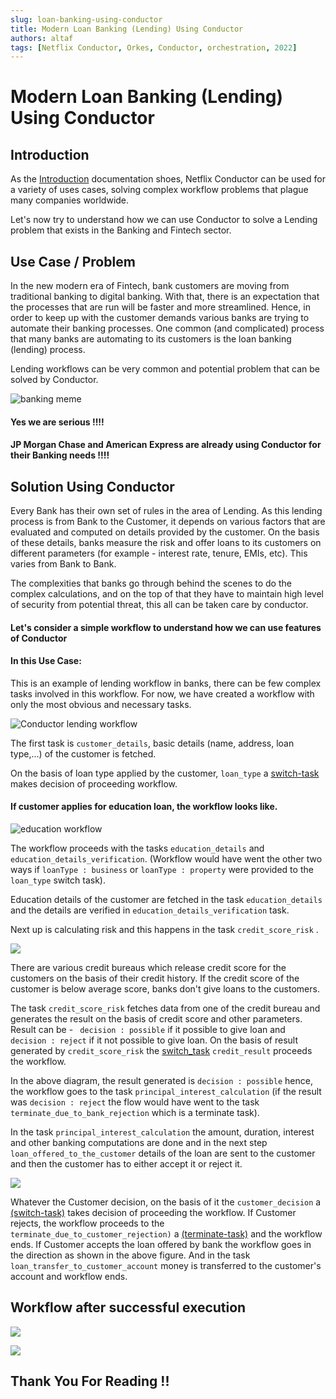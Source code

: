 ```yaml
---
slug: loan-banking-using-conductor 
title: Modern Loan Banking (Lending) Using Conductor
authors: altaf
tags: [Netflix Conductor, Orkes, Conductor, orchestration, 2022]
---
```


# Modern Loan Banking (Lending) Using Conductor

## Introduction

As the [Introduction](../docs/introduction) documentation shoes, Netflix Conductor can be used for a variety of uses cases, solving complex workflow problems that plague many companies worldwide.

Let's now try to understand how we can use Conductor to solve a Lending problem that exists in the Banking and Fintech sector. 

## Use Case / Problem

In the new modern era of Fintech, bank customers are moving from traditional banking to digital banking. With that, there is an expectation that the processes that are run will be faster and more streamlined.  Hence, in order to keep up with the customer demands various banks are trying to automate their banking processes.  One common (and complicated) process that many banks are automating  to its customers is the loan banking (lending) process. 

Lending workflows can be very common and potential problem that can be solved by Conductor.


![banking meme](./assets/lending_meme_Medium.png)

#### Yes we are serious !!!!
#### JP Morgan Chase and American Express are already using Conductor for their Banking needs !!!!

## Solution Using Conductor

Every Bank has their own set of rules in the area of Lending. As this lending process is from Bank to the Customer, it depends on various factors that are evaluated and computed on details provided by the customer. On the basis of these details, banks measure the risk and offer loans to its customers on different parameters (for example - interest rate, tenure, EMIs, etc). This varies from Bank to Bank.

The complexities that banks go through behind the scenes to do the complex calculations, and on the top of that they have to maintain high level of security from potential threat, this all can be taken care by conductor.

#### Let's consider a simple workflow to understand how we can use features of Conductor
#### In this Use Case:

This is an example of lending workflow in banks, there can be few complex tasks involved in this workflow. 
For now, we have created a workflow with only the most obvious and necessary tasks.

![Conductor lending workflow](./assets/lending_flow.png)

The first task is `customer_details`, basic details (name, address, loan type,...) of the customer is fetched.

On the basis of loan type applied by the customer, `loan_type` a [switch-task](../docs/reference-docs/switch-task) makes decision of proceeding workflow.

#### If customer applies for education loan, the workflow looks like.

![education workflow](./assets/loanType_education.png)

The workflow proceeds with the tasks `education_details` and `education_details_verification`. (Workflow would have went the other two ways if  `loanType : business`  or  `loanType : property`  were provided to the  `loan_type`  switch task). 

Education details of the customer are fetched in the task  `education_details`  and the details are verified in   `education_details_verification`  task.

Next up is calculating risk and this happens in the task `credit_score_risk` .   

![](./assets/lending_credit_score_Medium.png)

There are various credit bureaus which release credit score for the customers on the basis of their credit history. 
If the credit score of the customer is below average score, banks don't give loans to the customers. 

The task `credit_score_risk`  fetches data from one of the credit bureau and generates the result on the basis of credit score and other parameters. 
Result can be - ` decision : possible`  if it possible to give loan and ` decision : reject` if it not possible to give loan.
On the basis of result generated by  `credit_score_risk`  the [switch_task](../docs/reference-docs/switch-task.md)  `credit_result`  proceeds the workflow. 

In the above diagram, the result generated is  `decision : possible`  hence, the workflow goes to the task  `principal_interest_calculation` (if the result was  `decision : reject`  the flow would have went to the task `terminate_due_to_bank_rejection`  which is a terminate task). 

In the task  `principal_interest_calculation`  the amount, duration, interest and other banking computations are done and in the next step  `loan_offered_to_the_customer`  details of the loan are sent to the customer and then the customer has to either accept it or reject it.

![](./assets/loan_transfer_Medium.png)

Whatever the Customer decision, on the basis of it the `customer_decision` a [(switch-task)](../docs/reference-docs/switch-task)  takes decision of proceeding the workflow. If Customer rejects, the workflow proceeds to the `terminate_due_to_customer_rejection)` a [(terminate-task)](../docs/reference-docs/terminate-task) and the workflow ends. If Customer accepts the loan offered by bank the workflow goes in the direction as shown in the above figure. And in the task  `loan_transfer_to_customer_account` money is transferred to the customer's account and workflow ends.


## Workflow after successful execution

![](./assets/lending_flow_successful.png)

![](./assets/lending_meme_finish.jpg)

## Thank You For Reading !!


